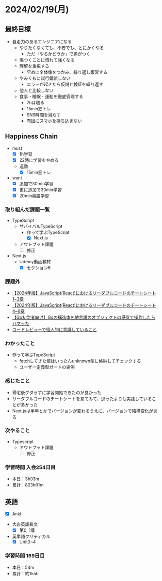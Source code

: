 # 2024/02/19(月)

## 最終目標

- 自走力のあるエンジニアになる
  - やりたくなくても、不安でも、とにかくやる
    - ただ「やるかどうか」で差がつく
  - 傷つくことに慣れて強くなる
  - 理解を重視する
    - 早めに全体像をつかみ、繰り返し復習する
  - やみくもに試行錯誤しない
    - エラーが起きたら仮説と検証を繰り返す
  - 他人と比較しない
  - 食事・睡眠・運動を徹底管理する
    - 7hは寝る
    - 15min筋トレ
    - SNS時間を減らす
    - 布団にスマホを持ち込まない

## Happiness Chain

- must
  - [x] 1h学習
  - [x] 22時に学習をやめる
  - 運動
    - [x] 15min筋トレ
- want
  - [x] 追加で30min学習
  - [x] 更に追加で30min学習
  - [x] 20min英語学習

### 取り組んだ課題一覧

- TypeScript
  - サバイバルTypeScript
    - 作って学ぶTypeScript
      - [x] Next.js
  - アウトプット課題
    - [ ] 修正
- Next.js
  - Udemy動画教材
    - [x] セクション6

### 課題外

- [【2024年版】JavaScript(React)におけるリーダブルコードのチートシート1~3章](https://qiita.com/kntmaan/items/d74a06d97eaec5623e5c)
- [【2024年版】JavaScript(React)におけるリーダブルコードのチートシート4~6章](https://qiita.com/kntmaan/items/79ab45fa8206876cef47)
- [【Go初学者向け】Goの構造体を他言語のオブジェクトの感覚で操作したらハマった](https://qiita.com/KOH6/items/1e6787d7839c11c43281)
- [コードレビューで個人的に意識していること](https://zenn.dev/pharmax/articles/3ff828e40fcd86)

### わかったこと

- 作って学ぶTypeScript
  - fetchしてきた値はいったんunknown型に格納してチェックする
  - ユーザー定義型ガードの実例

### 感じたこと

- 帰宅後グダらずに学習開始できたのが良かった
- リーダブルコードのチートシートを見てみて、思ったよりも実践していることが多かった
- Next.jsは半年とかでバージョンが変わるうえに、バージョンで結構変化がある

### 次やること

- Typescript
  - アウトプット課題
    - [ ] 修正

### 学習時間 入会254日目

- 本日：3h03m
- 累計：833h01m

## 英語

- [x] Anki
- 大岩英語長文
  - [x] 第0, 1講
- 英単語クリティカル
  - [x] Unit3~4

### 学習時間 169日目

- 本日：54m
- 累計：約155h
